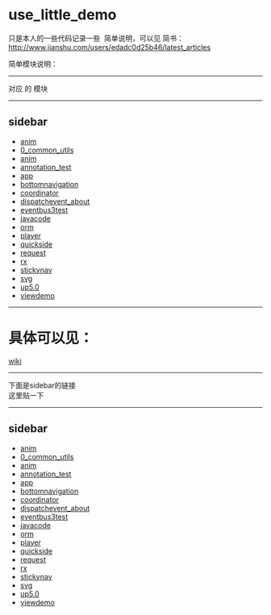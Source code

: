 # use_little_demo
只是本人的一些代码记录一些 
简单说明，可以见 简书：
http://www.jianshu.com/users/edadc0d25b46/latest_articles
 
 
简单模块说明：


---    
对应 的 模块

---
## sidebar

- [anim](anim)
- [0_common_utils](_common_utils)
- [anim](anim)
- [annotation_test](annotation_test)
- [app](app)
- [bottomnavigation](bottomnavigation)
- [coordinator](coordinator)
- [dispatchevent_about](dispatchevent_about)
- [eventbus3test](eventbus3test)
- [javacode](javacode)
- [orm](orm)
- [player](player)
- [quickside](quickside)
- [request](request)
- [rx](rx)
- [stickynav](stickynav)
- [svg](svg)
- [up5.0](up5.0)
- [viewdemo](viewdemo)


---
# 具体可以见： 
 [wiki](https://github.com/2954722256/use_little_demo/wiki)
 
---
下面是sidebar的链接    
这里贴一下

---
## sidebar
- [anim](https://github.com/2954722256/use_little_demo/wiki/anim)
- [0_common_utils](https://github.com/2954722256/use_little_demo/wiki/_common_utils)
- [anim](https://github.com/2954722256/use_little_demo/wiki/anim)
- [annotation_test](https://github.com/2954722256/use_little_demo/wiki/annotation_test)
- [app](https://github.com/2954722256/use_little_demo/wiki/app)
- [bottomnavigation](https://github.com/2954722256/use_little_demo/wiki/bottomnavigation)
- [coordinator](https://github.com/2954722256/use_little_demo/wiki/coordinator)
- [dispatchevent_about](https://github.com/2954722256/use_little_demo/wiki/dispatchevent_about)
- [eventbus3test](https://github.com/2954722256/use_little_demo/wiki/eventbus3test)
- [javacode](https://github.com/2954722256/use_little_demo/wiki/javacode)
- [orm](https://github.com/2954722256/use_little_demo/wiki/orm)
- [player](https://github.com/2954722256/use_little_demo/wiki/player)
- [quickside](https://github.com/2954722256/use_little_demo/wiki/quickside)
- [request](https://github.com/2954722256/use_little_demo/wiki/request)
- [rx](https://github.com/2954722256/use_little_demo/wiki/rx)
- [stickynav](https://github.com/2954722256/use_little_demo/wiki/stickynav)
- [svg](https://github.com/2954722256/use_little_demo/wiki/svg)
- [up5.0](https://github.com/2954722256/use_little_demo/wiki/up5.0)
- [viewdemo](https://github.com/2954722256/use_little_demo/wiki/viewdemo)


